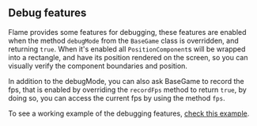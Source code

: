 ## Debug features

Flame provides some features for debugging, these features are enabled when the method `debugMode` from the `BaseGame` class is overridden, and returning `true`. When it's enabled all `PositionComponent`s will be wrapped into a rectangle, and have its position rendered on the screen, so you can visually verify the component boundaries and position.

In addition to the debugMode, you can also ask BaseGame to record the fps, that is enabled by overriding the `recordFps` method to return `true`, by doing so, you can access the current fps by using the method `fps`.

To see a working example of the debugging features, [check this example](/doc/examples/debug).
